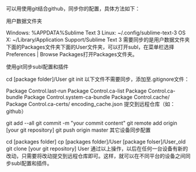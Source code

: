 可以用使用git结合github，同步你的配置，具体方法如下：

用户数据文件夹

Windows: %APPDATA%Sublime Text 3
Linux: ~/.config/sublime-text-3
OS X: ~/Library/Application Support/Sublime Text 3
需要同步的是用户数据文件夹下面的Packages文件夹下面的User文件夹，可以打开subl，在菜单栏选择Preferences | Browse Packages打开Packages文件夹。

使用git同步subl配置和插件

cd [package folder]/User
git init
以下文件不需要同步，添加至.gitignore文件：

Package Control.last-run
Package Control.ca-list
Package Control.ca-bundle
Package Control.system-ca-bundle
Package Control.cache/
Package Control.ca-certs/
encoding_cache.json
提交到远程仓库（如：github）

git add --all
git commit -m "your commit content"
git remote add origin [your git repository]
git push origin master
其它设备同步配置

cd [packages folder]
cp [packages folder]/User [package folser]/User_old
git clone [your git repository] User
通过以上操作，以后在任何一台设备有新的改动，只需要将改动提交到远程仓库即可。这样，就可以在不同平台的设备之间同步subl配置和插件。
